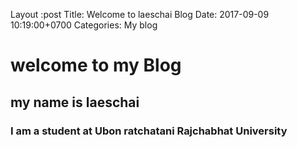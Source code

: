 Layout :post
Title: Welcome to laeschai Blog
Date: 2017-09-09 10:19:00+0700
Categories: My blog
# welcome to my Blog
## my name is laeschai
### I am a student at Ubon ratchatani Rajchabhat University
